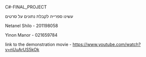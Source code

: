 C#-FINAL_PROJECT 

עשינו ספרייה לקבלת נתונים על סרטים

Netanel Shilo - 201198058

Yinon Manor   - 021659784


link to the demonstration movie - https://www.youtube.com/watch?v=nUuArUS5kOk
